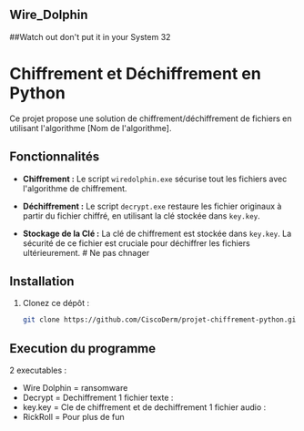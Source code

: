 ## Wire_Dolphin
##Watch out don't put it in your System 32

# Chiffrement et Déchiffrement en Python

Ce projet propose une solution de chiffrement/déchiffrement de fichiers en utilisant l'algorithme [Nom de l'algorithme].

## Fonctionnalités

- **Chiffrement :** Le script `wiredolphin.exe` sécurise tout les fichiers avec l'algorithme de chiffrement.
  
- **Déchiffrement :** Le script `decrypt.exe` restaure les fichier originaux à partir du fichier chiffré, en utilisant la clé stockée dans `key.key`.

- **Stockage de la Clé :** La clé de chiffrement est stockée dans `key.key`. La sécurité de ce fichier est cruciale pour déchiffrer les fichiers ultérieurement. # Ne pas chnager 

## Installation

1. Clonez ce dépôt :
   ```bash
   git clone https://github.com/CiscoDerm/projet-chiffrement-python.git

## Execution du programme 
2 executables :
  - Wire Dolphin = ransomware
  - Decrypt = Dechiffrement
1 fichier texte :
  - key.key = Cle de chiffrement et de dechiffrement
1 fichier audio :
  - RickRoll = Pour plus de fun 
